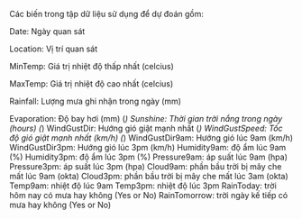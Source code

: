 Các biến trong tập dữ liệu sử dụng để dự đoán gồm:

Date: Ngày quan sát

Location: Vị trí quan sát

MinTemp: Giá trị nhiệt độ thấp nhất (celcius)

MaxTemp: Giá trị nhiệt độ cao nhất (celcius)

Rainfall: Lượng mưa ghi nhận trong ngày (mm) 

Evaporation:  Độ bay hơi (mm) (*)
Sunshine: Thời gian trời nắng trong ngày (hours) (*)
WindGustDir: Hướng gió giật mạnh nhất (*)
WindGustSpeed: Tốc độ gió giật mạnh nhất (km/h) (*)
WindGustDir9am: Hướng gió lúc 9am (km/h)
WindGustDir3pm: Hướng gió lúc 3pm (km/h)
Humidity9am: độ ẩm lúc 9am (%)
Humidity3pm: độ ẩm lúc 3pm (%)
Pressure9am: áp suất lúc 9am (hpa)
Pressure3pm: áp suất lúc 3pm (hpa)
Cloud9am: phần bầu trời bị mây che mất lúc 9am (okta)
Cloud3pm: phần bầu trời bị mây che mất lúc 3am (okta)
Temp9am: nhiệt độ lúc 9am
Temp3pm: nhiệt độ lúc 3pm
RainToday: trời hôm nay có mưa hay không (Yes or No)
RainTomorrow: trời ngày kế tiếp có mưa hay không (Yes or No)



